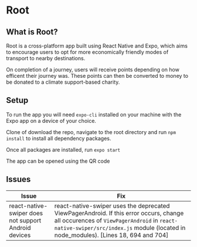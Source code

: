# Root

## What is Root?
Root is a cross-platform app built using React Native and Expo, which aims to encourage users to opt for more economically friendly modes of transport to nearby destinations.

On completion of a journey, users will receive points depending on how efficent their journey was. These points can then be converted to money to be donated to a climate support-based charity.


## Setup
To run the app you will need `expo-cli` installed on your machine with the Expo app on a device of your choice.

Clone of download the repo, navigate to the root directory and run `npm install` to install all dependency packages.

Once all packages are installed, run `expo start`

The app can be opened using the QR code


## Issues
Issue | Fix
---|---
react-native-swiper does not support Android devices | react-native-swiper uses the deprecated ViewPagerAndroid. If this error occurs, change all occurences of `ViewPagerAndroid` in `react-native-swiper/src/index.js` module (located in node_modules). [Lines 18, 694 and 704]